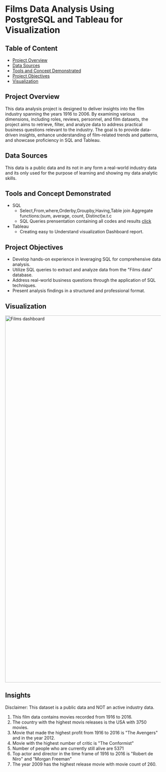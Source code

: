 # Films Data Analysis Using PostgreSQL and Tableau for Visualization
## Table of Content
- [Project Overview](#project-overview)
- [Data Sources](#data-sources)
- [Tools and Concept Demonstrated](#tools-and-concept-demonstrated)
- [Project Objectives](#project-objectives)
- [Visualization](#visualization)

## Project Overview

This data analysis project is designed to deliver insights into the film industry spanning the years 1916 to 2006. By examining various dimensions, including roles, reviews, personnel, and film datasets, the project aims to retrieve, filter, and analyze data to address practical business questions relevant to the industry. The goal is to provide data-driven insights, enhance understanding of film-related trends and patterns, and showcase proficiency in SQL and Tableau.

## Data Sources
This data is a public data and its not in any form a real-world industry data and its only used for the purpose of learning and showing my data analytic skills.

## Tools and Concept Demonstrated
- SQL
  - Select,From,where,Orderby,Groupby,Having,Table join Aggregate functions:(sum, average, count, Distinct)e.t.c
  - SQL Queries prensentation containing all codes and results [click](https://github.com/lolade-ab/Public_Films_Data_Project/tree/main/Sql%20Queries%20ppt)
- Tableau
  - Creating easy to Understand visualization Dashboard report.


## Project Objectives
- Develop hands-on experience in leveraging SQL for comprehensive data analysis.  
- Utilize SQL queries to extract and analyze data from the "Films data" database.  
- Address real-world business questions through the application of SQL techniques.  
- Present analysis findings in a structured and professional format.

## Visualization

[<img width="1188" alt="Films dashboard" src="https://github.com/user-attachments/assets/76b23e29-6362-473f-883c-41fe5580d646">](https://github.com/lolade-ab/Public_Films_Data_Project/blob/main/Images/Films%20dashboard.png)

## Insights
Disclaimer: This dataset is a public data and NOT an active industry data.

1. This film data contains movies recorded from 1916 to 2016.
2. The country with the highest movis releases is the USA with 3750 movies.
3. Movie that made the highest profit from 1916 to 2016 is "The Avengers" and in the year 2012.
4. Movie with the highest number of critic is "The Conformist"
5. Number of people who are currently still alive are 5371
6. Top actor and director in the time frame of 1916 to 2016 is "Robert de Niro" and "Morgan Freeman"
7. The year 2009 has the highest release movie with movie count of 260.

